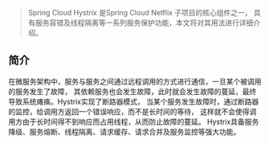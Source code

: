 > Spring Cloud Hystrix 是Spring Cloud Netflix 子项目的核心组件之一，
>具有服务容错及线程隔离等一系列服务保护功能，本文将对其用法进行详细介绍。

## 简介

在微服务架构中，服务与服务之间通过远程调用的方式进行通信，一旦某个被调用的服务发生了故障，
其依赖服务也会发生故障，此时就会发生故障的蔓延，最终导致系统瘫痪。Hystrix实现了断路器模式，
当某个服务发生故障时，通过断路器的监控，给调用方返回一个错误响应，而不是长时间的等待，
这样就不会使得调用方由于长时间得不到响应而占用线程，从而防止故障的蔓延。
Hystrix具备服务降级、服务熔断、线程隔离、请求缓存、请求合并及服务监控等强大功能。

